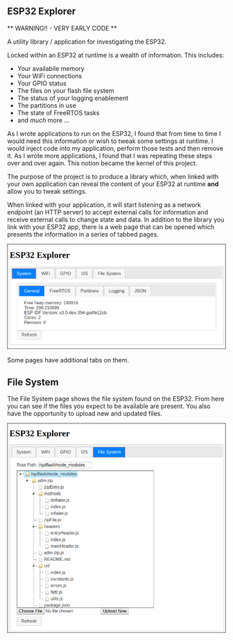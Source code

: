 ## ESP32 Explorer

** WARNING!! - VERY EARLY CODE **

A utility library / application for investigating the ESP32.

Locked within an ESP32 at runtime is a wealth of information.  This includes:

* Your availabile memory
* Your WiFi connections
* Your GPIO status
* The files on your flash file system
* The status of your logging enablement
* The partitions in use
* The state of FreeRTOS tasks
* and *much* more ...

As I wrote applications to run on the ESP32, I found that from time to time I would need this information or wish to tweak some settings at runtime.  I would inject code into my application, perform those tests and then remove it.  As I wrote more applications, I found that I was repeating these steps over and over again.  This notion became the kernel of this project.

The purpose of the project is to produce a library which, when linked with your own application can reveal the content of your ESP32 at runtime **and** allow you to tweak settings.

When linked with your application, it will start listening as a network endpoint (an HTTP server) to accept external calls for information and receive external calls to change state and data.  In addition to the library you link with your ESP32 app, there is a web page that can be opened which presents the information in a series of tabbed pages.

![](docs/images/System.png) 

Some pages have additional tabs on them.

## File System
The File System page shows the file system found on the ESP32.  From here you can see if the files you expect to be available are present.  You also have the opportunity to upload new and updated files.

![](docs/images/FileSystem.png) 